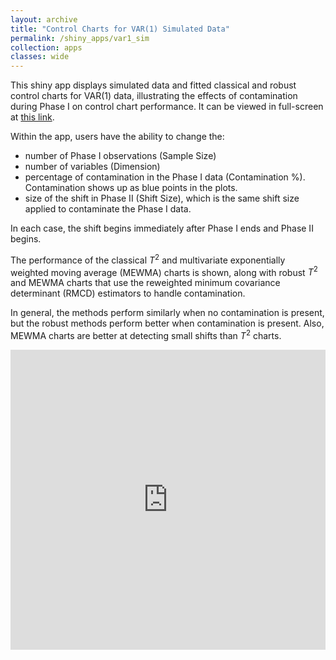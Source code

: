 ```yaml
---
layout: archive
title: "Control Charts for VAR(1) Simulated Data"
permalink: /shiny_apps/var1_sim
collection: apps
classes: wide
---
```


This shiny app displays simulated data and fitted classical and robust control charts for VAR(1) data, illustrating the effects of contamination during Phase I on control chart performance. It can be viewed in full-screen at <a href="https://taylor-grimm.shinyapps.io/var_shiny/">this link</a>.

Within the app, users have the ability to change the:
* number of Phase I observations (Sample Size)
* number of variables (Dimension)
* percentage of contamination in the Phase I data (Contamination %). Contamination shows up as blue points in the plots.
* size of the shift in Phase II (Shift Size), which is the same shift size applied to contaminate the Phase I data.

In each case, the shift begins immediately after Phase I ends and Phase II begins.

The performance of the classical $T^2$ and multivariate exponentially weighted moving average (MEWMA) charts is shown, along with robust $T^2$ and MEWMA charts that use the reweighted minimum covariance determinant (RMCD) estimators to handle contamination.

In general, the methods perform similarly when no contamination is present, but the robust methods perform better when contamination is present. Also, MEWMA charts are better at detecting small shifts than $T^2$ charts.

<embed src="https://taylor-grimm.shinyapps.io/var_shiny/" style="width:100%; height: 50vw;">
